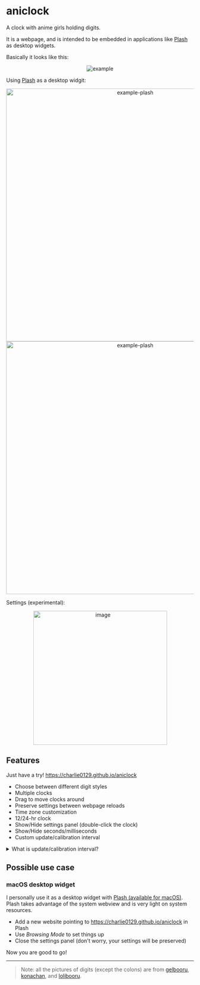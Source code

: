 # aniclock

A clock with anime girls holding digits.

It is a webpage, and is intended to be embedded in applications like [Plash](https://github.com/sindresorhus/Plash) as desktop widgets.

Basically it looks like this:

<p align="center" style="image-rendering: pixelated;">
  <img src="https://user-images.githubusercontent.com/55270174/214122884-ba4666ba-205c-4436-b382-c49f7488e860.gif" alt="example" />
</p>

Using [Plash](https://github.com/sindresorhus/Plash) as a desktop widgit:

<p align="center" style="image-rendering: pixelated;">
  <img width="677" src="https://user-images.githubusercontent.com/55270174/214155908-56291c4e-8c75-4071-a8a3-b45d3d34a77d.png" alt="example-plash" />
  <img width="677" src="https://user-images.githubusercontent.com/55270174/214155972-9deb53df-c9dc-4017-8c58-85a5aca87bee.png" alt="example-plash" />
</p>

Settings (experimental):

<p align="center" style="image-rendering: pixelated;">
  <img width="359" alt="image" src="https://user-images.githubusercontent.com/55270174/214156722-724655b6-cc97-447d-a1fc-fdba2afe9db8.png">
</p>

## Features

Just have a try! https://charlie0129.github.io/aniclock

- Choose between different digit styles
- Multiple clocks
- Drag to move clocks around
- Preserve settings between webpage reloads
- Time zone customization
- 12/24-hr clock
- Show/Hide settings panel (double-click the clock)
- Show/Hide seconds/milliseconds
- Custom update/calibration interval

<details>
<summary>What is update/calibration interval?</summary>

- *Update*: update the digits on screen, i.e. let the anime girls show current time.
- *Update interval*: how often an *update* happens. The default 1000ms is sufficient if you don't have milliseconds shown.
- *Calibration*: make a certain *update* as close to the beginning of each second as possible to improve perceived accuracy (only useful when milliseconds is hidden). Why do this? Let's take a example. We assume the digits are actually updated at `09:41:00.863`, but you can only see `09:41:00` and you will probably assume it is excatly `09:41:00.000`. See? That not correct. There is a 863ms difference. But if we update the digits as close to the beginning of each second as possible (e.g. `09:41:00.023`), well, that's much more close to what you see (`09:41:00`).
- *Calibration interval*: how often a *calibration* happens. Since the actual *update interval* is not always the same due to JavaScript nature, so the moment when an *update* happens will slowly drift away from the beginning of each second. So we need regular *calibration*.
</details>

## Possible use case

### macOS desktop widget

I personally use it as a desktop widget with [Plash (available for macOS)](https://github.com/sindresorhus/Plash). Plash takes advantage of the system webview and is very light on system resources.

- Add a new website pointing to https://charlie0129.github.io/aniclock in Plash
- Use *Browsing Mode* to set things up
- Close the settings panel (don't worry, your settings will be preserved)

Now you are good to go!

---

>  Note: all the pictures of digits (except the colons) are from [gelbooru](https://gelbooru.com), [konachan](https://konachan.com), and [lolibooru](https://lolibooru.moe).

